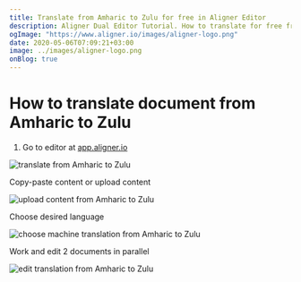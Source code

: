 ```yaml
---
title: Translate from Amharic to Zulu for free in Aligner Editor
description: Aligner Dual Editor Tutorial. How to translate for free from Amharic to Zulu. Aligner is multilingual document management platform. 
ogImage: "https://www.aligner.io/images/aligner-logo.png"
date: 2020-05-06T07:09:21+03:00
image: ../images/aligner-logo.png
onBlog: true
---
```


# How to translate document from Amharic to Zulu

1. Go to editor at [app.aligner.io](https://app.aligner.io "Aligner App web page")

![translate from Amharic to Zulu](../aligner-blank-editor.png "translate from Amharic to Zulu")

Copy-paste content or upload content

![upload content from Amharic to Zulu](../aligner-uploaded-document.png "upload content from Amharic to Zulu")

Choose desired language

![choose machine translation from Amharic to Zulu](../aligner-language-dropdown.png "choose machine translation from Amharic to Zulu")

Work and edit 2 documents in parallel

![edit translation from Amharic to Zulu](../aligner-double-sitded-editor.png "edit translation from Amharic to Zulu")


